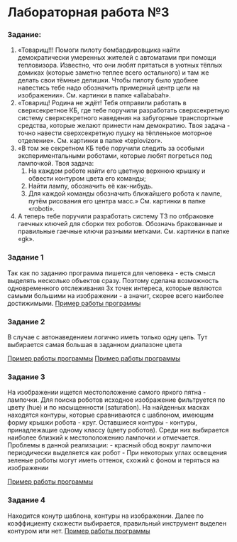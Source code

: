 # Лабораторная работа №3

### Задание:
1. «Товарищ!!! Помоги пилоту бомбардировщика найти демократически умеренных жителей с автоматами при помощи тепловизора. Известно, что они любят прятаться в уютных тёплых домиках (которые заметно теплее всего остального) и там же делать свои тёмные делишки. Чтобы пилоту было удобнее навестись тебе надо обозначить примерный центр цели на изображении». См. картинки в папке «allababah».
2. «Товарищ! Родина не ждёт! Тебя отправили работать в сверхсекретное КБ, где тебе поручили разработать сверхсекретную систему сверхсекретного наведения на забугорные транспортные средства, которые желают принести нам демократию. Твоя задача - точно навести сверхсекретную пушку на тёпленькое моторное отделение». См. картинки в папке «teplovizor».
3. «В том же секретном КБ тебе поручили следить за особыми экспериментальными роботами, которые любят погреться под лампочкой. Твоя задача:
    1) На каждом роботе найти его цветную верхнюю крышку и обвести контуром цвета его команды;
    2) Найти лампу, обозначить её как-нибудь.
    3) Для каждой команды обозначить ближайшего робота к лампе, путём рисования его центра масс.»
См. картинки в папке «roboti».
4. А теперь тебе поручили разработать систему ТЗ по отбраковке гаечных ключей для сборки тех роботов. Обозначь бракованные и правильные гаечные ключи разными метками. См. картинки в папке «gk».

### Задание 1

Так как по заданию программа пишется для человека - есть смысл выделять несколько объектов сразу. Поэтому сделана возможность одновременного отслеживания 3х точек интереса, которые являются самыми большими на изображении - а значит, скорее всего наиболее достижимыми.
[Пример работы программы](readme_img/example1.png)


### Задание 2

В случае с автонаведением логично иметь только одну цель. Тут выбирается самая большая в заданном диапазоне цвета

[Пример работы программы](readme_img/example2.png)
[Пример работы программы](readme_img/example3.png)


### Задание 3

На изображении ищется местоположение самого яркого пятна - лампочки. Для поиска роботов исходное изображение фильтруется по цвету (hue) и по насыщенности (saturation). На найденных масках находятся контуры, которые сравниваются с шаблоном, имеющим форму крышки робота - круг. Оставшиеся контуры - контуры, принадлежащие одному классу (цвету роботов). Среди них выбирается наиболее близкий к местоположению лампочки и отмечается.
Проблемы в данной реализации:
    - красный обод вокруг лампочки периодически выделяется как робот
    - При некоторых углах освещения зеленые роботы могут иметь оттенок, схожий с фоном и теряться на изображении

[Пример работы программы](readme_img/example4.png)


### Задание 4

Находится конутр шаблона, контуры на изображении. Далее по коэффициенту схожести выбирается, правильный инструмент выделен контуром или нет.
[Пример работы программы](readme_img/example5.png)
